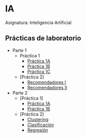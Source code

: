 # IA
Asignatura: Inteligencia Artificial

## Prácticas de laboratorio
- Parte 1
  - Práctica 1
    - [Práctica 1A](https://github.com/martinfdezdg/Artificial-Intelligence/blob/main/Laboratorio/Parte%20I/P1/Practica1A.Grupo10.ipynb)
    - [Práctica 1B](https://github.com/martinfdezdg/Artificial-Intelligence/blob/main/Laboratorio/Parte%20I/P1/Practica1B.Grupo10.ipynb)
    - [Práctica 1C](https://github.com/martinfdezdg/Artificial-Intelligence/blob/main/Laboratorio/Parte%20I/P1/Practica1C.Grupo10.ipynb)
  - [Práctica 2]
    - [Recomendadores I](https://github.com/martinfdezdg/Artificial-Intelligence/blob/main/Laboratorio/Parte%20I/P2/Practica%202.%20Recomendadores.%20Partes%201%20y%202.%20.ipynb)
    - [Recomendadores II](https://github.com/martinfdezdg/Artificial-Intelligence/blob/main/Laboratorio/Parte%20I/P2/Practica%202.%20Recomendadores%20colaborativos.%20Parte%203.ipynb)
- Parte 2
  - [Práctica 1]
    - [Práctica 1A](https://github.com/martinfdezdg/Artificial-Intelligence/blob/main/Laboratorio/Parte%20II/P1/P1_1.ipynb)
    - [Práctica 1B](https://github.com/martinfdezdg/Artificial-Intelligence/blob/main/Laboratorio/Parte%20II/P1/P1_2.ipynb)
  - [Práctica 2]
    - [Clustering](https://github.com/martinfdezdg/Artificial-Intelligence/blob/main/Laboratorio/Parte%20II/P2/P1_clustering.ipynb)
    - [Clasificación](https://github.com/martinfdezdg/Artificial-Intelligence/blob/main/Laboratorio/Parte%20II/P2/P2_clasificacion.ipynb)
    - [Regresión](https://github.com/martinfdezdg/Artificial-Intelligence/blob/main/Laboratorio/Parte%20II/P2/P3_regresion.ipynb)
